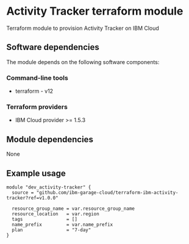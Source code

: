 # Activity Tracker terraform module

Terraform module to provision Activity Tracker on IBM Cloud

## Software dependencies

The module depends on the following software components:

### Command-line tools

- terraform - v12

### Terraform providers

- IBM Cloud provider >= 1.5.3

## Module dependencies

None

## Example usage

```hcl-terraform
module "dev_activity-tracker" {
  source = "github.com/ibm-garage-cloud/terraform-ibm-activity-tracker?ref=v1.0.0"

  resource_group_name = var.resource_group_name
  resource_location   = var.region
  tags                = []
  name_prefix         = var.name_prefix
  plan                = "7-day"             
}
```

